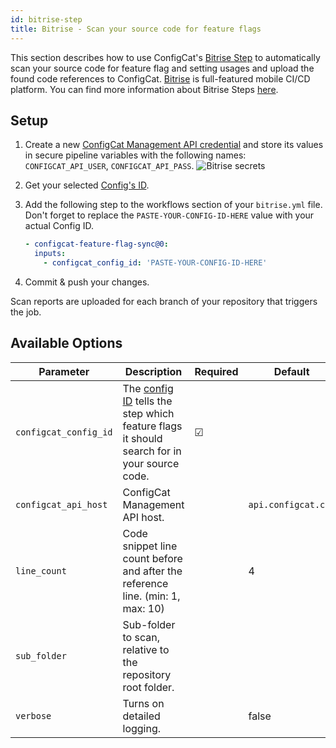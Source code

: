 ```yaml
---
id: bitrise-step
title: Bitrise - Scan your source code for feature flags
---
```


This section describes how to use ConfigCat's <a target="_blank" href="https://www.bitrise.io/integrations/steps/configcat-feature-flag-sync">Bitrise Step</a>
to automatically scan your source code for feature flag and setting usages and upload the found code references to ConfigCat.
<a target="_blank" href="https://www.bitrise.io/">Bitrise</a> is full-featured mobile CI/CD platform. You can find more information about Bitrise Steps <a target="_blank" href="https://devcenter.bitrise.io/en/steps-and-workflows/introduction-to-steps.html">here</a>.

## Setup

1. Create a new <a target="_blank" href="https://app.configcat.com/my-account/public-api-credentials">ConfigCat Management API credential</a> and store its values in secure pipeline variables with the following names: `CONFIGCAT_API_USER`, `CONFIGCAT_API_PASS`.
   <img className="bordered zoomable" src="/docs/assets/cli/scan/bitrise_secrets.png" alt="Bitrise secrets" />

2. Get your selected [Config's ID](/docs/advanced/code-references/overview#config-id).

3. Add the following step to the workflows section of your `bitrise.yml` file.
   Don't forget to replace the `PASTE-YOUR-CONFIG-ID-HERE` value with your actual Config ID.

   ```yaml
   - configcat-feature-flag-sync@0:
     inputs:
       - configcat_config_id: 'PASTE-YOUR-CONFIG-ID-HERE'
   ```

4. Commit & push your changes.

Scan reports are uploaded for each branch of your repository that triggers the job.

## Available Options

| Parameter             | Description                                                                                                                                                          | Required | Default             |
| --------------------- | -------------------------------------------------------------------------------------------------------------------------------------------------------------------- | -------- | ------------------- |
| `configcat_config_id` | The [config ID](/advanced/code-references/overview#config-id) tells the step which feature flags it should search for in your source code. | &#9745;  |                     |
| `configcat_api_host`  | ConfigCat Management API host.                                                                                                                                       |          | `api.configcat.com` |
| `line_count`          | Code snippet line count before and after the reference line. (min: 1, max: 10)                                                                                       |          | 4                   |
| `sub_folder`          | Sub-folder to scan, relative to the repository root folder.                                                                                                          |          |                     |
| `verbose`             | Turns on detailed logging.                                                                                                                                           |          | false               |

